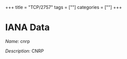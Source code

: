 +++
title = "TCP/2757"
tags = [""]
categories = [""]
+++

# IANA Data

_Name:_ cnrp

_Description:_ CNRP

